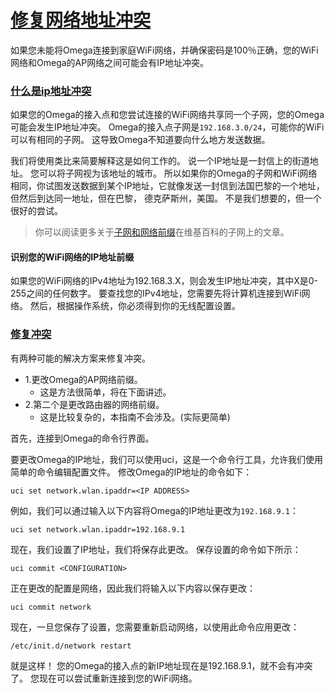# [修复网络地址冲突](#修复网络地址冲突)

如果您未能将Omega连接到家庭WiFi网络，并确保密码是100％正确，您的WiFi网络和Omega的AP网络之间可能会有IP地址冲突。

### [什么是ip地址冲突](#什么是ip地址冲突)

如果您的Omega的接入点和您尝试连接的WiFi网络共享同一个子网，您的Omega可能会发生IP地址冲突。 Omega的接入点子网是`192.168.3.0/24`，可能你的WiFi可以有相同的子网。 这导致Omega不知道要向什么地方发送数据。

我们将使用类比来简要解释这是如何工作的。 说一个IP地址是一封信上的街道地址。 您可以将子网视为该地址的城市。 所以如果你的Omega的子网和WiFi网络相同，你试图发送数据到某个IP地址，它就像发送一封信到法国巴黎的一个地址，但然后到达同一地址，但在巴黎， 德克萨斯州，美国。 不是我们想要的，但一个很好的尝试。

> 你可以阅读更多关于[子网和网络前缀](https://en.wikipedia.org/wiki/Subnetwork)在维基百科的子网上的文章。

#### 识别您的WiFi网络的IP地址前缀

如果您的WiFi网络的IPv4地址为192.168.3.X，则会发生IP地址冲突，其中X是0-255之间的任何数字。 要查找您的IPv4地址，您需要先将计算机连接到WiFi网络。 然后，根据操作系统，你必须得到你的无线配置设置。

### [修复冲突](#修复冲突)

有两种可能的解决方案来修复冲突。
* 1.更改Omega的AP网络前缀。
  * 这是方法很简单，将在下面讲述。
* 2.第二个是更改路由器的网络前缀。
  * 这是比较复杂的，本指南不会涉及。(实际更简单)

首先，连接到Omega的命令行界面。

要更改Omega的IP地址，我们可以使用uci，这是一个命令行工具，允许我们使用简单的命令编辑配置文件。 修改Omega的IP地址的命令如下：
```
uci set network.wlan.ipaddr=<IP ADDRESS>
```

例如，我们可以通过输入以下内容将Omega的IP地址更改为`192.168.9.1`：
```
uci set network.wlan.ipaddr=192.168.9.1
```

现在，我们设置了IP地址，我们将保存此更改。 保存设置的命令如下所示：
```
uci commit <CONFIGURATION>
```

正在更改的配置是网络，因此我们将输入以下内容以保存更改：
```
uci commit network
```

现在，一旦您保存了设置，您需要重新启动网络，以使用此命令应用更改：
```
/etc/init.d/network restart
```

就是这样！ 您的Omega的接入点的新IP地址现在是192.168.9.1，就不会有冲突了。 您现在可以尝试重新连接到您的WiFi网络。
